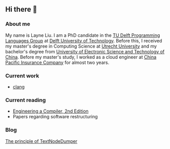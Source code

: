 ## Hi there 👋

### About me
My name is Layne Liu. I am a PhD candidate in the [TU Delft Programming Languages Group](http://pl.ewi.tudelft.nl/) at [Delft University of Technology](https://www.tudelft.nl/en/). Before this, I received my master's degree in Computing Science at [Utrecht University](https://www.uu.nl/en) and my bachelor's degree from [University of Electronic Science and Technology of China](https://en.uestc.edu.cn/). Before my master's study, I worked as a cloud engineer at [China Pacific Insurance Company](https://www.cpic.com.cn/) for almost two years.

### Current work
- [clang](https://clang.llvm.org/)

### Current reading
- [Engineering a Compiler, 2nd Edition](https://www.elsevier.com/books/engineering-a-compiler/cooper/978-0-12-088478-0)
- Papers regarding software restructuring 

### Blog

[The principle of TextNodeDumper](./llvm/clang/How%20to%20dump%20ATerms%20in%20clang.md)
